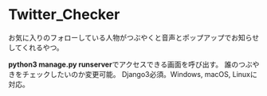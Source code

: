 # Twitter_Checker
お気に入りのフォローしている人物がつぶやくと音声とポップアップでお知らせしてくれるやつ。

**python3 manage.py runserver**でアクセスできる画面を呼び出す。
誰のつぶやきをチェックしたいのか変更可能。
Django3必須。Windows, macOS, Linuxに対応。
